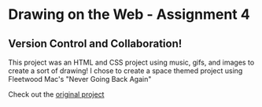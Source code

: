 # Drawing on the Web - Assignment 4

## Version Control and Collaboration!

This project was an HTML and CSS project using music, gifs, and images to create a sort of drawing! I chose to create a space themed project using Fleetwood Mac's "Never Going Back Again"

Check out the [original project](http://i6.cims.nyu.edu/~ms9642/htmlcss/)
